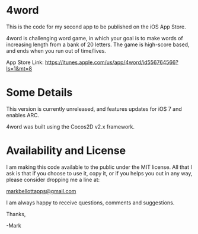 4word
=====

This is the code for my second app to be published on the iOS App Store.

4word is challenging word game, in which your goal is to make words of increasing length
from a bank of 20 letters. The game is high-score based, and ends when you run out of 
time/lives.

App Store Link: https://itunes.apple.com/us/app/4word/id556764566?ls=1&mt=8

Some Details
============

This version is currently unreleased, and features updates for iOS 7 and enables ARC. 

4word was built using the Cocos2D v2.x framework.

Availability and License
========================

I am making this code available to the public under the MIT license. All that I ask is that if you
choose to use it, copy it, or if you helps you out in any way, please consider dropping me a line at:

markbellottapps@gmail.com

I am always happy to receive questions, comments and suggestions.

Thanks,

-Mark
